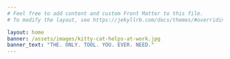 ```yaml
---
# Feel free to add content and custom Front Matter to this file.
# To modify the layout, see https://jekyllrb.com/docs/themes/#overriding-theme-defaults

layout: home
banner: /assets/images/kitty-cat-helps-at-work.jpg
banner_text: "THE. ONLY. TOOL. YOU. EVER. NEED."
---
```

